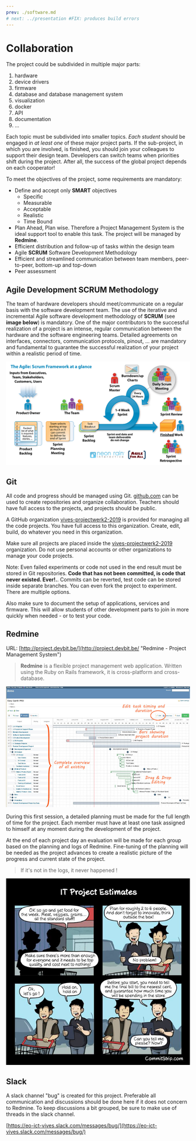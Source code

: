 ```yaml
---
prev: ./software.md
# next: ../presentation #FIX: produces build errors
---
```


# Collaboration

The project could be subdivided in multiple major parts:

1. hardware
2. device drivers
3. firmware
4. database and database management system
5. visualization
6. docker
7. API
8. documentation
9. ...

Each topic must be subdivided into smaller topics. _Each student_ should be engaged in _at least one_ of these major project parts. If the sub-project, in which you are involved, is finished, you should join your colleagues to support their design team. Developers can switch teams when priorities shift during the project. After all, the success of the global project depends on each cooperator!

To meet the objectives of the project, some requirements are mandatory:

* Define and accept only **SMART** objectives
  * Specific
  * Measurable
  * Acceptable
  * Realistic
  * Time Bound
* Plan Ahead, Plan wise. Therefore a Project Management System is the ideal support tool to enable this task. The project will be managed by **Redmine**.
* Efficient distribution and follow-up of tasks within the design team
* Agile **SCRUM** Software Development Methodology
* Efficient and streamlined communication between team members, peer-to-peer, bottom-up and top-down
* Peer assessment

## Agile Development SCRUM Methodology

The team of hardware developers should meet/communicate on a regular basis with the software development team. The use of the iterative and incremental Agile software development methodology of **SCRUM** (see **image below**) is mandatory. One of the major contributors to the successful realization of a project is an intense, regular communication between the hardware and the software engineering teams. Detailed agreements on interfaces, connectors, communication protocols, pinout, ... are mandatory and fundamental to guarantee the successful realization of your project within a realistic period of time.

![Agile SCRUM Methodology of software development](./img/SCRUM.jpg)

## Git

All code and progress should be managed using Git. [github.com](https://github.com) can be used to create repositories and organize collaboration. Teachers should have full access to the projects, and projects should be public.

A GitHub organization [vives-projectwerk2-2019](https://github.com/vives-projectwerk2-2019) is provided for managing all the code projects. You have full access to this organization. Create, edit, build, do whatever you need in this organization.

Make sure all projects are placed inside the [vives-projectwerk2-2019](https://github.com/vives-projectwerk2-2019) organization. Do not use personal accounts or other organizations to manage your code projects.

Note: Even failed experiments or code not used in the end result must be stored in Git repositories. **Code that has not been committed, is code that never existed. Ever!.**. Commits can be reverted, test code can be stored inside separate branches. You can even fork the project to experiment. There are multiple options.

Also make sure to document the setup of applications, services and firmware. This will allow students of other development parts to join in more quickly when needed - or to test your code.

## Redmine

URL: [http://project.devbit.be/](http://project.devbit.be/ "Redmine - Project Management System")

> **Redmine** is a flexible project management web application. Written using the Ruby on Rails framework, it is cross-platform and cross-database.

![the REDMINE Project Management Web Application](./img/redmine2.jpg)

During this first session, a detailed planning must be made for the full length of time for the project. Each member must have at least one task assigned to himself at any moment during the development of the project.

At the end of each project day an evaluation will be made for each group based on the planning and logs of Redmine. Fine-tuning of the planning will be needed as the project advances to create a realistic picture of the progress and current state of the project.

> If it's not in the logs, it never happened !

![IT project estimates](./img/it-project-estimates.jpg)

## Slack

A slack channel "bug" is created for this project. Preferable all communication and discussions should be done here if it does not concern to Redmine. To keep discussions a bit grouped, be sure to make use of threads in the slack channel.

[https://eo-ict-vives.slack.com/messages/bug/](https://eo-ict-vives.slack.com/messages/bug/)